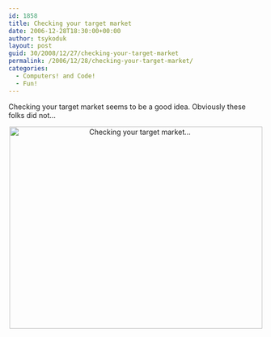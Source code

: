 ```yaml
---
id: 1858
title: Checking your target market
date: 2006-12-28T18:30:00+00:00
author: tsykoduk
layout: post
guid: 30/2008/12/27/checking-your-target-market
permalink: /2006/12/28/checking-your-target-market/
categories:
  - Computers! and Code!
  - Fun!
---
```

Checking your target market seems to be a good idea. Obviously these folks did not...


<center><a href="http://www.flickr.com/photos/tsykoduk/336420281/" title="Photo Sharing"><img src="http://farm1.static.flickr.com/157/336420281_602bd48d5c.jpg" width="500" height="400" alt="Checking your target market..." /></a></center>